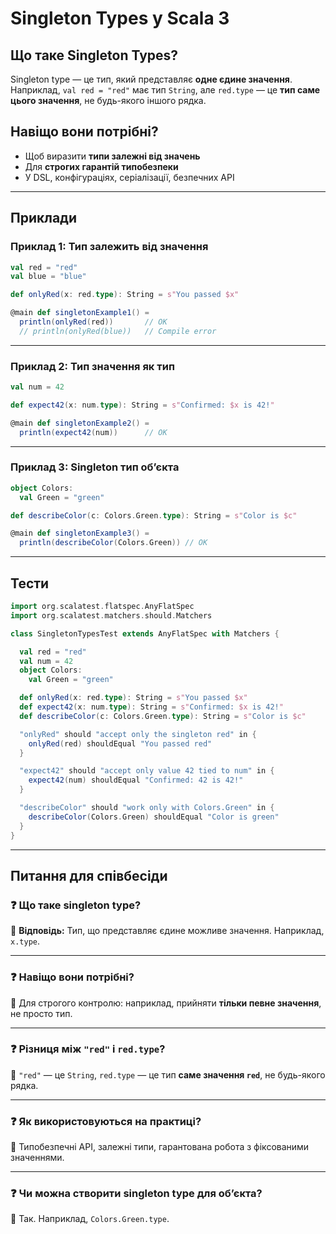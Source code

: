 # Singleton Types у Scala 3

## Що таке Singleton Types?

Singleton type — це тип, який представляє **одне єдине значення**. Наприклад, `val red = "red"` має тип `String`, але `red.type` — це **тип саме цього значення**, не будь-якого іншого рядка.

## Навіщо вони потрібні?

- Щоб виразити **типи залежні від значень**
- Для **строгих гарантій типобезпеки**
- У DSL, конфігураціях, серіалізації, безпечних API

---

## Приклади

### Приклад 1: Тип залежить від значення

```scala
val red = "red"
val blue = "blue"

def onlyRed(x: red.type): String = s"You passed $x"

@main def singletonExample1() =
  println(onlyRed(red))       // OK
  // println(onlyRed(blue))   // Compile error
```

---

### Приклад 2: Тип значення як тип

```scala
val num = 42

def expect42(x: num.type): String = s"Confirmed: $x is 42!"

@main def singletonExample2() =
  println(expect42(num))      // OK
```

---

### Приклад 3: Singleton тип обʼєкта

```scala
object Colors:
  val Green = "green"

def describeColor(c: Colors.Green.type): String = s"Color is $c"

@main def singletonExample3() =
  println(describeColor(Colors.Green)) // OK
```

---

## Тести

```scala
import org.scalatest.flatspec.AnyFlatSpec
import org.scalatest.matchers.should.Matchers

class SingletonTypesTest extends AnyFlatSpec with Matchers {

  val red = "red"
  val num = 42
  object Colors:
    val Green = "green"

  def onlyRed(x: red.type): String = s"You passed $x"
  def expect42(x: num.type): String = s"Confirmed: $x is 42!"
  def describeColor(c: Colors.Green.type): String = s"Color is $c"

  "onlyRed" should "accept only the singleton red" in {
    onlyRed(red) shouldEqual "You passed red"
  }

  "expect42" should "accept only value 42 tied to num" in {
    expect42(num) shouldEqual "Confirmed: 42 is 42!"
  }

  "describeColor" should "work only with Colors.Green" in {
    describeColor(Colors.Green) shouldEqual "Color is green"
  }
}
```

---

## Питання для співбесіди

### ❓ Що таке singleton type?

🔹 **Відповідь:** Тип, що представляє єдине можливе значення. Наприклад, `x.type`.

---

### ❓ Навіщо вони потрібні?

🔹 Для строгого контролю: наприклад, прийняти **тільки певне значення**, не просто тип.

---

### ❓ Різниця між `"red"` і `red.type`?

🔹 `"red"` — це `String`, `red.type` — це тип **саме значення `red`**, не будь-якого рядка.

---

### ❓ Як використовуються на практиці?

🔹 Типобезпечні API, залежні типи, гарантована робота з фіксованими значеннями.

---

### ❓ Чи можна створити singleton type для обʼєкта?

🔹 Так. Наприклад, `Colors.Green.type`.

